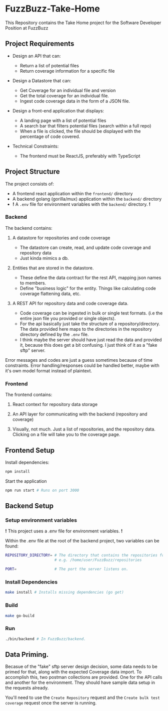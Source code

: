 # FuzzBuzz-Take-Home

This Repository contains the Take Home project for the Software Developer Position at FuzzBuzz

## Project Requirements

- Design an API that can:

  - Return a list of potential files
  - Return coverage information for a specific file

- Design a Datastore that can:
  - Get Coverage for an individual file and version
  - Get the total coverage for an individual file.
  - Ingest code coverage data in the form of a JSON file.

- Design a front-end application that displays:
  - A landing page with a list of potential files
  - A search bar that filters potential files (search within a full repo)
  - When a file is clicked, the file should be displayed with the percentage of code covered.

- Technical Constraints:
  - The frontend must be ReactJS, preferably with TypeScript

## Project Structure

The project consists of:

- A frontend react application within the `frontend/` directory
- A backend golang (gorilla/mux) application within the `backend/` directory
- **!** A `.env` file for environment variables with the `backend/` directory. **!**

### Backend

The backend contains:

1. A datastore for repositories and code coverage
   - The datastore can create, read, and update code coverage and repository data
   - Just kinda mimics a db.

2. Entities that are stored in the datastore.
   - These define the data contract for the rest API, mapping json names to members.
   - Define "business logic" for the entity. Things like calculating code coverage flattening data, etc.

3. A REST API for repository data and code coverage data.
   - Code coverage can be ingested in bulk or single test formats. (i.e the entire json file you provided or single objects).
   - For the api basically just take the structure of a repository/directory. The data provided here maps to the directories in the repository directory defined by the `.env` file.
   - I think maybe the server should have just read the data and provided it, because this does get a bit confusing. I just think of it as a "fake sftp" server.

Error messages and codes are just a guess sometimes because of time constraints. Error handling/responses could be handled better, maybe with it's own model format instead of plaintext.

### Frontend

The frontend contains:

1. React context for repository data storage

2. An API layer for communicating with the backend (repository and coverage) 

3. Visually, not much. Just a list of repositories, and the repository data. Clicking on a file will take you to the coverage page.

## Frontend Setup

Install dependencies:

```bash
npm install
```

Start the application

```bash
npm run start # Runs on port 3000
```

## Backend Setup

### Setup environment variables

**!** This project uses a .env file for environment variables. **!**

Within the .env file at the root of the backend project, two variables can be found:

```bash
REPOSITORY_DIRECTORY= # The directory that contains the repositories for the server. 
                      # e.g. /home/user/FuzzBuzz/repositories

PORT=                 # The port the server listens on.
```

### Install Dependencies

```bash
make install # Installs missing dependencies (go get)
```

### Build

```bash
make go-build
```

### Run

```bash
./bin/backend # In FuzzBuzz/backend. 
```

## Data Priming.

Becasue of the "fake" sftp server design decision, some data needs to be primed for that, along with the expected
Coverage data import.
To accomplish this, two postman collections are provided. One for the API calls and another for the environment.
They should have sample data setup in the requests already.

You'll need to use the `Create Repository` request and the `Create bulk test coverage` request once the server is running.